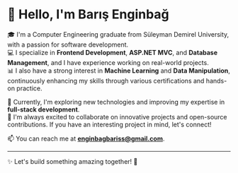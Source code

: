 # 👋 Hello, I'm Barış Enginbağ

🎓 I'm a Computer Engineering graduate from Süleyman Demirel University, with a passion for software development.  
💻 I specialize in **Frontend Development**, **ASP.NET MVC**, and **Database Management**, and I have experience working on real-world projects.  
📊 I also have a strong interest in **Machine Learning** and **Data Manipulation**, continuously enhancing my skills through various certifications and hands-on practice.

🌱 Currently, I'm exploring new technologies and improving my expertise in **full-stack development**.  
🤝 I'm always excited to collaborate on innovative projects and open-source contributions. If you have an interesting project in mind, let's connect!

📫 You can reach me at **enginbagbariss@gmail.com**.

---

✨ Let's build something amazing together! 🚀
